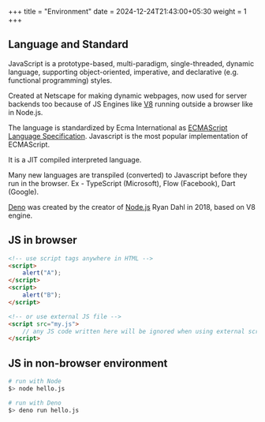 +++
title = "Environment"
date =  2024-12-24T21:43:00+05:30
weight = 1
+++

## Language and Standard
JavaScript is a prototype-based, multi-paradigm, single-threaded, dynamic language, supporting object-oriented, imperative, and declarative (e.g. functional programming) styles.

Created at Netscape for making dynamic webpages, now used for server backends too because of JS Engines like [V8](https://v8.dev/) running outside a browser like in Node.js.

The language is standardized by Ecma International as [ECMAScript Language Specification](https://tc39.es/ecma262/). Javascript is the most popular implementation of ECMAScript.

It is a JIT compiled interpreted language.

Many new languages are transpiled (converted) to Javascript before they run in the browser. Ex - TypeScript (Microsoft), Flow (Facebook), Dart (Google).

[Deno](https://deno.com/) was created by the creator of [Node.js](https://nodejs.org/) Ryan Dahl in 2018, based on V8 engine.

## JS in browser
```html
<!-- use script tags anywhere in HTML -->
<script>
	alert("A");
</script>
<script>
	alert("B");
</script>

<!-- or use external JS file -->
<script src="my.js">
	// any JS code written here will be ignored when using external script (src="")
</script>
```

## JS in non-browser environment
```sh
# run with Node
$> node hello.js

# run with Deno
$> deno run hello.js
```